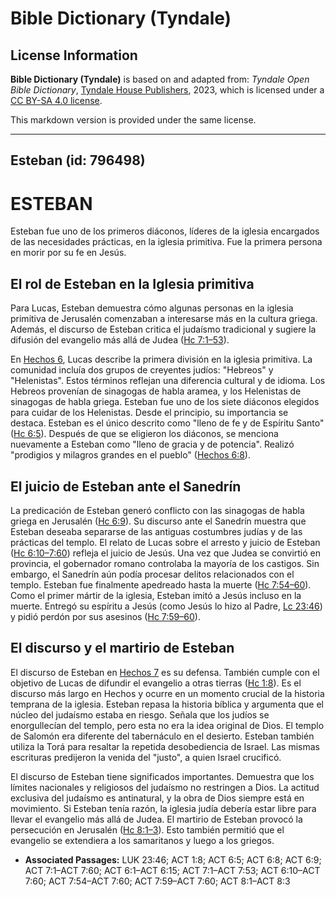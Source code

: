 # Bible Dictionary (Tyndale)

## License Information

**Bible Dictionary (Tyndale)** is based on and adapted from: _Tyndale Open Bible Dictionary_, [Tyndale House Publishers](https://tyndaleopenresources.com/), 2023, which is licensed under a [CC BY-SA 4.0 license](https://creativecommons.org/licenses/by-sa/4.0/legalcode.en).

This markdown version is provided under the same license.



--------------------------------

## Esteban (id: 796498)

ESTEBAN
=======

Esteban fue uno de los primeros diáconos, líderes de la iglesia encargados de las necesidades prácticas, en la iglesia primitiva. Fue la primera persona en morir por su fe en Jesús.

El rol de Esteban en la Iglesia primitiva
-----------------------------------------

Para Lucas, Esteban demuestra cómo algunas personas en la iglesia primitiva de Jerusalén comenzaban a interesarse más en la cultura griega. Además, el discurso de Esteban critica el judaísmo tradicional y sugiere la difusión del evangelio más allá de Judea ([Hc 7:1–53](https://ref.ly/Acts7:1-Acts7:53)).

En [Hechos 6](https://ref.ly/Acts6:1-Acts6:15), Lucas describe la primera división en la iglesia primitiva. La comunidad incluía dos grupos de creyentes judíos: "Hebreos" y "Helenistas". Estos términos reflejan una diferencia cultural y de idioma. Los Hebreos provenían de sinagogas de habla aramea, y los Helenistas de sinagogas de habla griega. Esteban fue uno de los siete diáconos elegidos para cuidar de los Helenistas. Desde el principio, su importancia se destaca. Esteban es el único descrito como "lleno de fe y de Espíritu Santo" ([Hc 6:5](https://ref.ly/Acts6:5)). Después de que se eligieron los diáconos, se menciona nuevamente a Esteban como "lleno de gracia y de potencia". Realizó "prodigios y milagros grandes en el pueblo" ([Hechos 6:8](https://ref.ly/Acts6:8)).

El juicio de Esteban ante el Sanedrín
-------------------------------------

La predicación de Esteban generó conflicto con las sinagogas de habla griega en Jerusalén ([Hc 6:9](https://ref.ly/Acts6:9)). Su discurso ante el Sanedrín muestra que Esteban deseaba separarse de las antiguas costumbres judías y de las prácticas del templo. El relato de Lucas sobre el arresto y juicio de Esteban ([Hc 6:10–7:60](https://ref.ly/Acts6:10-Acts7:60)) refleja el juicio de Jesús. Una vez que Judea se convirtió en provincia, el gobernador romano controlaba la mayoría de los castigos. Sin embargo, el Sanedrín aún podía procesar delitos relacionados con el templo. Esteban fue finalmente apedreado hasta la muerte ([Hc 7:54–60](https://ref.ly/Acts7:54-Acts7:60)). Como el primer mártir de la iglesia, Esteban imitó a Jesús incluso en la muerte. Entregó su espíritu a Jesús (como Jesús lo hizo al Padre, [Lc 23:46](https://ref.ly/Luke23:46)) y pidió perdón por sus asesinos ([Hc 7:59–60](https://ref.ly/Acts7:59-Acts7:60)).

El discurso y el martirio de Esteban
------------------------------------

El discurso de Esteban en [Hechos 7](https://ref.ly/Acts7:1-Acts7:60) es su defensa. También cumple con el objetivo de Lucas de difundir el evangelio a otras tierras ([Hc 1:8](https://ref.ly/Acts1:8)). Es el discurso más largo en Hechos y ocurre en un momento crucial de la historia temprana de la iglesia. Esteban repasa la historia bíblica y argumenta que el núcleo del judaísmo estaba en riesgo. Señala que los judíos se enorgullecían del templo, pero esta no era la idea original de Dios. El templo de Salomón era diferente del tabernáculo en el desierto. Esteban también utiliza la Torá para resaltar la repetida desobediencia de Israel. Las mismas escrituras predijeron la venida del "justo", a quien Israel crucificó.

El discurso de Esteban tiene significados importantes. Demuestra que los límites nacionales y religiosos del judaísmo no restringen a Dios. La actitud exclusiva del judaísmo es antinatural, y la obra de Dios siempre está en movimiento. Si Esteban tenía razón, la iglesia judía debería estar libre para llevar el evangelio más allá de Judea. El martirio de Esteban provocó la persecución en Jerusalén ([Hc 8:1–3](https://ref.ly/Acts8:1-Acts8:3)). Esto también permitió que el evangelio se extendiera a los samaritanos y luego a los griegos.

* **Associated Passages:** LUK 23:46; ACT 1:8; ACT 6:5; ACT 6:8; ACT 6:9; ACT 7:1–ACT 7:60; ACT 6:1–ACT 6:15; ACT 7:1–ACT 7:53; ACT 6:10–ACT 7:60; ACT 7:54–ACT 7:60; ACT 7:59–ACT 7:60; ACT 8:1–ACT 8:3

